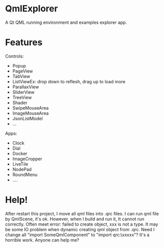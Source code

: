 QmlExplorer
===========

A Qt QML running environment and examples explorer app.



Features
===========

Controls:
- Popup
- PageView
- TabView
- ListViewEx: drop down to reflesh, drag up to load more
- ParallaxView
- SliderView
- TreeView
- Shader
- SwipeMouseArea
- ImageMouseArea
- JsonListModel
- ...

Apps:
- Clock
- Dial
- Docker
- ImageCropper
- LiveTile
- NodePad
- RoundMenu
- ....


Help!
===========
After restart this project, I move all qml files into .qrc files. 
I can run qml file by QmlScene, it's ok. However, when I build and run it, It cannot run correctly. 
Often meet error: failed to create object, xxx is not a type.
It may be some IO problem when dynamic creating qml object from .qrc.
Need I change all  "import SomeQmlComponent"  to "import qrc:\xxxxx"? It's a horrible work. 
Anyone can help me? 

